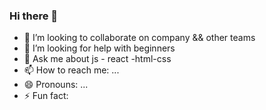 ### Hi there 👋
- 👯 I’m looking to collaborate on company && other teams
- 🤔 I’m looking for help with beginners
- 💬 Ask me about js - react -html-css
- 📫 How to reach me: ...
- 😄 Pronouns: ...
- ⚡ Fun fact: 

